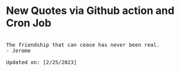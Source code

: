 # New Quotes via Github action and Cron Job

<pre>
<!-- #quote -->
The friendship that can cease has never been real.
- Jerome

Updated on: [2/25/2023]
<!-- #quoteEnd -->
</pre>
